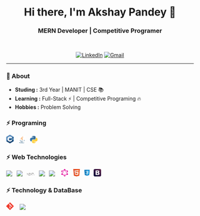 <h1 align="center"> Hi there, I'm Akshay Pandey 👋 </h1>

<h3 align="center"> MERN Developer | Competitive Programer </h3> <br>

<p align="center"> 
<a href="https://www.linkedin.com/in/akshay-pandey-310101/"><img alt="LinkedIn" src="https://img.shields.io/badge/Linkedin-%230077B5?style=for-the-badge&logo=Linkedin&logoColor=white&&link=https://www.linkedin.com/in/akshay-pandey-310101/"></a>
<a href="mailto:akshaypandeycs@gmail.com"><img alt="Gmail" src="https://img.shields.io/badge/-Gmail-c14438?style=for-the-badge&logo=Gmail&logoColor=white&link=mailto:akshaypandeycs@gmail.com"></a>
</p>

---------------------------------------------------------------------------------------------------------------------------------------------------------------------------------
<!--
**imakshay31/imakshay31** is a ✨ _special_ ✨ repository because its `README.md` (this file) appears on your GitHub profile.

Here are some ideas to get you started:

- 🔭 I’m currently working on ...
- 🌱 I’m currently learning ...
- 👯 I’m looking to collaborate on ...
- 🤔 I’m looking for help with ...
- 💬 Ask me about ...
- 📫 How to reach me: ...
- 😄 Pronouns: ...
- ⚡ Fun fact: ...
-->

### 🤔 About
-  **Studing :**  3rd Year | MANIT | CSE 📚
-  **Learning :** Full-Stack :zap: | Competitive Programing :fire:	
-  **Hobbies :** Problem Solving 

### ⚡ Programing 
<p>
  <img width="4%" src="https://github.com/imakshay31/imakshay31/blob/main/icons/cpp.svg">&nbsp;&nbsp;
  <img width="4%" src="https://github.com/imakshay31/imakshay31/blob/main/icons/java-icon.svg">&nbsp;&nbsp;
  <img width="4%" src="https://github.com/imakshay31/imakshay31/blob/main/icons/python-icon.svg">&nbsp;&nbsp;
<br />
</p>

### ⚡ Web Technologies
<p>
  <img width="4%" src="https://www.vectorlogo.zone/logos/reactjs/reactjs-icon.svg">&nbsp;&nbsp;
  <img width="4%" src="https://www.vectorlogo.zone/logos/nodejs/nodejs-icon.svg">&nbsp;&nbsp;
  <img width="4%" src="https://github.com/imakshay31/imakshay31/blob/main/icons/Nextjs-logo.svg">&nbsp;&nbsp;
  <img width="4%" src="https://www.svgrepo.com/show/303206/javascript-logo.svg">&nbsp;&nbsp;
  <img width="4%" src="https://www.vectorlogo.zone/logos/typescriptlang/typescriptlang-icon.svg">&nbsp;&nbsp;&nbsp;
  <img width="4%" src="https://github.com/imakshay31/imakshay31/blob/main/icons/graphql-icon.svg">&nbsp;&nbsp;
  <img width="4%" src="https://github.com/imakshay31/imakshay31/blob/main/icons/w3_html5-icon.svg">&nbsp;
  <img width="4%" src="https://github.com/imakshay31/imakshay31/blob/main/icons/icons8-css3.svg">&nbsp;
  <img width="4%" src="https://github.com/imakshay31/imakshay31/blob/main/icons/getbootstrap-icon.svg">&nbsp;
<br />
</p>

### ⚡ Technology & DataBase
<p>
   <img width="4%" src="https://github.com/imakshay31/imakshay31/blob/main/icons/git-scm-icon.svg">&nbsp;&nbsp;&nbsp;
  <img width="4%" src="https://www.vectorlogo.zone/logos/mongodb/mongodb-icon.svg">
  
<br />
</p>
